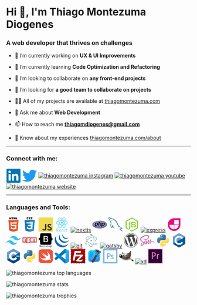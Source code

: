 # Hi 👋, I'm Thiago Montezuma Diogenes
### A web developer that thrives on challenges

- 🔭 I’m currently working on **UX & UI Improvements**

- 🌱 I’m currently learning **Code Optimization and Refactoring**

- 👯 I’m looking to collaborate on **any front-end projects**

- 🤝 I’m looking for **a good team to collaborate on projects**

- 👨‍💻 All of my projects are available at [thiagomontezuma.com](thiagomontezuma.com)

- 💬 Ask me about **Web Development**

- 📫 How to reach me **thiagomdiogenes@gmail.com**

- 📄 Know about my experiences [thiagomontezuma.com/about](thiagomontezuma.com/about)

---

### Connect with me:
[<img align="center" src="https://raw.githubusercontent.com/devicons/devicon/master/icons/linkedin/linkedin-original.svg" alt="thiagomontezuma linkedin" height="40" width="40" />](https://linkedin.com/in/thiagomontezuma)
[<img align="center" src="https://raw.githubusercontent.com/devicons/devicon/master/icons/twitter/twitter-original.svg" alt="thiagomontezuma twitter" height="40" width="40" />](https://twitter.com/thiagomontezum_)
[<img align="center" src="https://www.svgrepo.com/show/452229/instagram-1.svg" alt="thiagomontezuma instagram" height="40" width="40" />](https://instagram.com/thiagomontezuma_)
[<img align="center" src="https://www.svgrepo.com/show/448261/youtube.svg" alt="thiagomontezuma youtube" height="40" width="40" />](https://youtube.com/@thiagomontezuma7639)
[<img align="center" src="https://img.icons8.com/fluency/512/internet.png" alt="thiagomontezuma website" height="40" width="40" />](https://thiagomontezuma.com/)

---

### Languages and Tools:
[<img src="https://raw.githubusercontent.com/devicons/devicon/master/icons/html5/html5-original-wordmark.svg" alt="html5" width="40" height="40"/>](https://dev.w3.org/html5/spec-LC/)
[<img src="https://raw.githubusercontent.com/devicons/devicon/master/icons/css3/css3-original-wordmark.svg" alt="css3" width="40" height="40"/>](https://www.w3.org/Style/CSS/Overview.en.html)
[<img src="https://raw.githubusercontent.com/devicons/devicon/master/icons/javascript/javascript-original.svg" alt="javascript" width="40" height="40"/>](https://developer.mozilla.org/en-US/docs/Web/JavaScript)
[<img src="https://raw.githubusercontent.com/devicons/devicon/master/icons/react/react-original-wordmark.svg" alt="react" width="40" height="40"/>](https://reactjs.org/)
[<img src="https://camo.githubusercontent.com/e1e113df83e7731fdb90f6f0ab2eeb155fd1b48c27d99814dcf1c23c0acdc6a2/68747470733a2f2f6173736574732e76657263656c2e636f6d2f696d6167652f75706c6f61642f76313636323133303535392f6e6578746a732f49636f6e5f6461726b5f6261636b67726f756e642e706e67" alt="nextjs" width="40" height="40"/>](https://nextjs.org/)
[<img src="https://raw.githubusercontent.com/devicons/devicon/master/icons/php/php-original.svg" alt="php" width="40" height="40"/>](https://www.php.net/)
[<img src="https://raw.githubusercontent.com/devicons/devicon/master/icons/mysql/mysql-original.svg" alt="mysql" width="40" height="40"/>](https://www.mysql.com/)
[<img src="https://raw.githubusercontent.com/devicons/devicon/master/icons/nodejs/nodejs-original.svg" alt="nodejs" width="40" height="40"/>](https://nodejs.org/)
[<img src="https://img.icons8.com/office/512/express-js.png" alt="express" width="40" height="40"/>](http://expressjs.com/)
[<img src="https://raw.githubusercontent.com/devicons/devicon/master/icons/jamstack/jamstack-original.svg" alt="jamstack" width="40" height="40"/>](https://jamstack.org/)
[<img src="https://raw.githubusercontent.com/devicons/devicon/master/icons/tailwindcss/tailwindcss-plain.svg" alt="tailwindcss" width="40" height="40"/>](https://tailwindcss.com/)
[<img src="https://raw.githubusercontent.com/devicons/devicon/master/icons/npm/npm-original-wordmark.svg" alt="npm" width="40" height="40"/>](https://www.npmjs.com/)
[<img src="https://raw.githubusercontent.com/devicons/devicon/master/icons/bootstrap/bootstrap-plain-wordmark.svg" alt="bootstrap" width="40" height="40"/>](https://getbootstrap.com)
[<img src="https://raw.githubusercontent.com/devicons/devicon/master/icons/jquery/jquery-original.svg" alt="jquery" width="40" height="40"/>](https://jquery.com/)
[<img src="https://www.vectorlogo.zone/logos/git-scm/git-scm-icon.svg" alt="git" width="40" height="40"/>](https://git-scm.com/)
[<img src="https://raw.githubusercontent.com/devicons/devicon/master/icons/electron/electron-original.svg" alt="electron" width="40" height="40"/>](https://www.electronjs.org/)
[<img src="https://www.vectorlogo.zone/logos/gatsbyjs/gatsbyjs-icon.svg" alt="gatsby" width="40" height="40"/>](https://www.gatsbyjs.com/)
[<img src="https://raw.githubusercontent.com/devicons/devicon/master/icons/wordpress/wordpress-plain.svg" alt="wordpress" width="40" height="40"/>](https://wordpress.com/)
[<img src="https://raw.githubusercontent.com/devicons/devicon/master/icons/sass/sass-original.svg" alt="sass" width="40" height="40"/>](https://sass-lang.com)
[<img src="https://raw.githubusercontent.com/devicons/devicon/master/icons/python/python-original.svg" alt="python" width="40" height="40"/>](https://www.python.org)
[<img src="https://raw.githubusercontent.com/devicons/devicon/master/icons/c/c-original.svg" alt="c" width="40" height="40"/>](https://cplusplus.com/)
[<img src="https://raw.githubusercontent.com/devicons/devicon/master/icons/cplusplus/cplusplus-original.svg" alt="cplusplus" width="40" height="40"/>](https://cplusplus.com/)
[<img src="https://raw.githubusercontent.com/devicons/devicon/master/icons/python/python-original.svg" alt="python" width="40" height="40"/>](https://www.python.org)
[<img src="https://raw.githubusercontent.com/devicons/devicon/master/icons/swift/swift-original.svg" alt="swift" width="40" height="40"/>](https://www.apple.com/swift/)
[<img src="https://raw.githubusercontent.com/devicons/devicon/master/icons/vscode/vscode-original.svg" alt="vscode" width="40" height="40"/>](https://code.visualstudio.com/)
[<img src="https://raw.githubusercontent.com/devicons/devicon/master/icons/filezilla/filezilla-plain.svg" alt="filezilla" width="40" height="40"/>](https://filezilla-project.org/)
[<img src="https://raw.githubusercontent.com/devicons/devicon/master/icons/xcode/xcode-original.svg" alt="xcode" width="40" height="40"/>](https://developer.apple.com/xcode/)
[<img src="https://raw.githubusercontent.com/devicons/devicon/master/icons/photoshop/photoshop-line.svg" alt="photoshop" width="40" height="40"/>](https://www.photoshop.com/en)
[<img src="https://raw.githubusercontent.com/devicons/devicon/master/icons/gimp/gimp-original.svg" alt="gimp" width="40" height="40"/>](https://www.gimp.org/)
[<img src="https://cdn.worldvectorlogo.com/logos/adobe-xd.svg" alt="xd" width="40" height="40"/>](https://www.adobe.com/products/xd.html)
[<img src="https://raw.githubusercontent.com/devicons/devicon/master/icons/premierepro/premierepro-original.svg" alt="premierepro" width="40" height="40"/>](https://www.adobe.com/products/premiere.html)

![thiagomontezuma top languages](https://github-readme-stats.vercel.app/api/top-langs?username=thiagomontezuma&show_icons=true&locale=en&layout=compact)

![thiagomontezuma stats](https://github-readme-stats.vercel.app/api?username=thiagomontezuma&show_icons=true&locale=en)

![thiagomontezuma trophies](https://github-profile-trophy.vercel.app/?username=thiagomontezuma)
